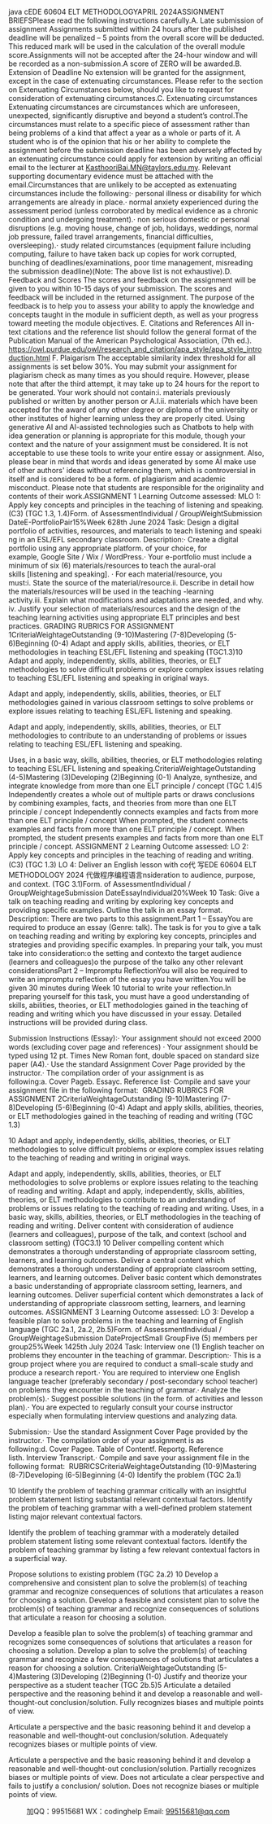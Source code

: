 java cEDE 60604 ELT METHODOLOGYAPRIL 2024ASSIGNMENT BRIEFSPlease read the following instructions carefully.A. Late submission of assignment Assignments submitted within 24 hours after the published deadline will be penalized – 5 points from the overall score will be deducted. This reduced mark will be used in the calculation of the overall module score.Assignments will not be accepted after the 24-hour window and will be recorded as a non-submission.A score of ZERO will be awarded.B. Extension of Deadline No extension will be granted for the assignment, except in the case of extenuating circumstances. Please refer to the section on Extenuating Circumstances below, should you like to request for consideration of extenuating circumstances.C. Extenuating circumstances Extenuating circumstances are circumstances which are unforeseen, unexpected, significantly disruptive and beyond a student’s control.The circumstances must relate to a specific piece of assessment rather than being problems of a kind that affect a year as a whole or parts of it.
A student who is of the opinion that his or her ability to complete the assignment before the submission deadline has been adversely affected by an extenuating circumstance could apply for extension by writing an official email to the lecturer at KasthooriBai.MN@taylors.edu.my. Relevant supporting documentary evidence must be attached with the email.Circumstances that are unlikely to be accepted as extenuating circumstances include the following:· personal illness or disability for which arrangements are already in place.· normal anxiety experienced during the assessment period (unless corroborated by medical evidence as a chronic condition and undergoing treatment).· non serious domestic or personal disruptions (e.g. moving house, change of job, holidays, weddings, normal job pressure, failed travel arrangements, financial difficulties, oversleeping).· study related circumstances (equipment failure including computing, failure to have taken back up copies for work corrupted, bunching of deadlines/examinations, poor time management, misreading the submission deadline)(Note: The above list is not exhaustive).D. Feedback and Scores 
The scores and feedback on the assignment will be given to you within 10-15 days of your submission. The scores and feedback will be included in the returned assignment. The purpose of the feedback is to help you to assess your ability to apply the knowledge and concepts taught in the module in sufficient depth, as well as your progress toward meeting the module objectives.
E. Citations and References
All in-text citations and the reference list should follow the general format of the Publication Manual of the American Psychological Association, (7th ed.). https://owl.purdue.edu/owl/research_and_citation/apa_style/apa_style_introduction.html
F. Plaigarism
The acceptable similarity index threshold for all assignments is set below 30%.
You may submit your assignment for plagiarism check as many times as you should require. However, please note that after the third attempt, it may take up to 24 hours for the report to be generated.
Your work should not contain:i. materials previously published or written by another person or A.I.ii. materials which have been accepted for the award of any other degree or diploma of the university or other institutes of higher learning unless they are properly cited.
Using generative AI and AI-assisted technologies such as Chatbots to help with idea generation or planning is appropriate for this module, though your context and the nature of your assignment must be considered. It is not acceptable to use these tools to write your entire essay or assignment. Also, please bear in mind that words and ideas generated by some AI make use of other authors' ideas without referencing them, which is controversial in itself and is considered to be a form. of plagiarism and academic misconduct. Please note that students are responsible for the originality and contents of their work.ASSIGNMENT 1
Learning Outcome assessed:
MLO 1: Apply key concepts and principles in the teaching of listening and speaking. (C3) (TGC 1.3, 1.4)Form. of AssessmentIndividual / GroupWeightSubmission DateE-PortfolioPair15%Week 628th June 2024
Task:
Design a digital portfolio of activities, resources, and materials to teach listening and speaking in an ESL/EFL secondary classroom.
Description:· Create a digital portfolio using any appropriate platform. of your choice, for example, Google Site / Wix / WordPress.· Your e-portfolio must include a minimum of six (6) materials/resources to teach the aural-oral skills [listening and speaking]. · For each material/resource, you must:i. State the source of the material/resource.ii. Describe in detail how the materials/resources will be used in the teaching -learning activity.iii. Explain what modifications and adaptations are needed, and why.iv. Justify your selection of materials/resources and the design of the teaching learning activities using appropriate ELT principles and best practices. GRADING RUBRICS FOR ASSIGNMENT 1CriteriaWeightageOutstanding (9-10)Mastering (7-8)Developing (5-6)Beginning (0-4)
Adapt and apply skills, abilities, theories, or ELT methodologies in teaching ESL/EFL listening and speaking (TGC1.3)10
Adapt and apply, independently, skills, abilities, theories, or ELT methodologies to solve difficult problems or explore complex issues relating to teaching ESL/EFL listening and speaking in original ways.



Adapt and apply, independently, skills, abilities, theories, or ELT methodologies gained in various classroom settings to solve problems or explore issues relating to teaching ESL/EFL listening and speaking.


Adapt and apply, independently, skills, abilities, theories, or ELT methodologies to contribute to an understanding of problems or issues relating to teaching ESL/EFL listening and speaking.


Uses, in a basic way, skills, abilities, theories, or ELT methodologies relating to teaching ESL/EFL listening and speaking.CriteriaWeightageOutstanding (4-5)Mastering (3)Developing (2)Beginning (0-1)
Analyze, synthesize, and integrate knowledge from more than one ELT principle / concept (TGC 1.4)5
Independently creates a whole out of multiple parts or draws conclusions by combining examples, facts, and theories from more than one ELT principle / concept
Independently connects examples and facts from more than one ELT principle / concept
When prompted, the student connects examples and facts from more than one ELT principle / concept.
When prompted, the student presents examples and facts from more than one ELT principle / concept.
ASSIGNMENT 2
Learning Outcome assessed:
LO 2: Apply key concepts and principles in the teaching of reading and writing. (C3) (TGC 1.3)
LO 4: Deliver an English lesson with co代 写EDE 60604 ELT METHODOLOGY 2024
代做程序编程语言nsideration to audience, purpose, and context. (TGC 3.1)Form. of AssessmentIndividual / GroupWeightageSubmission DateEssayIndividual20%Week 10
Task:
Give a talk on teaching reading and writing by exploring key concepts and providing specific examples. Outline the talk in an essay format.
Description: There are two parts to this assignment.Part 1 – EssayYou are required to produce an essay (Genre: talk). The task is for you to give a talk on teaching reading and writing by exploring key concepts, principles and strategies and providing specific examples. In preparing your talk, you must take into consideration:o the setting and contexto the target audience (learners and colleagues)o the purpose of the talko any other relevant considerationsPart 2 – Impromptu ReflectionYou will also be required to write an impromptu reflection of the essay you have written.You will be given 30 minutes during Week 10 tutorial to write your reflection.In preparing yourself for this task, you must have a good understanding of skills, abilities, theories, or ELT methodologies gained in the teaching of reading and writing which you have discussed in your essay.
Detailed instructions will be provided during class.

Submission Instructions (Essay):· Your assignment should not exceed 2000 words (excluding cover page and references) · Your assignment should be typed using 12 pt. Times New Roman font, double spaced on standard size paper (A4).· Use the standard Assignment Cover Page provided by the instructor.· The compilation order of your assignment is as following:a. Cover Pageb. Essayc. Reference list· Compile and save your assignment file in the following format:  GRADING RUBRICS FOR ASSIGNMENT 2CriteriaWeightageOutstanding (9-10)Mastering (7-8)Developing (5-6)Beginning (0-4)
Adapt and apply skills, abilities, theories, or ELT methodologies gained in the teaching of reading and writing (TGC 1.3)

10
Adapt and apply, independently, skills, abilities, theories, or ELT methodologies to solve difficult problems or explore complex issues relating to the teaching of reading and writing in original ways.

Adapt and apply, independently, skills, abilities, theories, or ELT methodologies to solve problems or explore issues relating to the teaching of reading and writing.
Adapt and apply, independently, skills, abilities, theories, or ELT methodologies to contribute to an understanding of problems or issues relating to the teaching of reading and writing.
Uses, in a basic way, skills, abilities, theories, or ELT methodologies in the teaching of reading and writing.
Deliver content with consideration of audience (learners and colleagues), purpose of the talk, and context (school and classroom setting) (TGC3.1)
10
Deliver compelling content which demonstrates a thorough understanding of appropriate classroom setting, learners, and learning outcomes.
Deliver a central content which demonstrates a thorough understanding of appropriate classroom setting, learners, and learning outcomes.
Deliver basic content which demonstrates a basic understanding of appropriate classroom setting, learners, and learning outcomes.
Deliver superficial content which demonstrates a lack of understanding of appropriate classroom setting, learners, and learning outcomes. ASSIGNMENT 3
Learning Outcome assessed:
LO 3: Develop a feasible plan to solve problems in the teaching and learning of English language (TGC 2a.1, 2a.2, 2b.5)Form. of AssessmentIndividual / GroupWeightageSubmission DateProjectSmall GroupFive (5) members per group25%Week 1425th July 2024
Task:
Interview one (1) English teacher on problems they encounter in the teaching of grammar.
Description:· This is a group project where you are required to conduct a small-scale study and produce a research report.· You are required to interview one English language teacher (preferably secondary / post-secondary school teacher) on problems they encounter in the teaching of grammar.· Analyze the problem(s).· Suggest possible solutions (in the form. of activities and lesson plan).· You are expected to regularly consult your course instructor especially when formulating interview questions and analyzing data.

Submission:· Use the standard Assignment Cover Page provided by the instructor.· The compilation order of your assignment is as following:d. Cover Pagee. Table of Contentf. Reportg. Reference listh. Interview Transcript.· Compile and save your assignment file in the following format:  RUBRICSCriteriaWeightageOutstanding (10-9)Mastering (8-7)Developing (6-5)Beginning (4-0)
Identify the problem (TGC 2a.1)

10
Identify the problem of teaching grammar critically with an insightful problem statement listing substantial relevant contextual factors.
Identify the problem of teaching grammar with a well-defined problem statement listing major relevant contextual factors.

Identify the problem of teaching grammar with a moderately detailed problem statement listing some relevant contextual factors.
Identify the problem of teaching grammar by listing a few relevant contextual factors in a superficial way.

Propose solutions to existing problem (TGC 2a.2)
10
Develop a comprehensive and consistent plan to solve the problem(s) of teaching grammar and recognize consequences of solutions that articulates a reason for choosing a solution.
Develop a feasible and consistent plan to solve the problem(s) of teaching grammar and recognize consequences of solutions that articulate a reason for choosing a solution.

Develop a feasible plan to solve the problem(s) of teaching grammar and recognizes some consequences of solutions that articulates a reason for choosing a solution.
Develop a plan to solve the problem(s) of teaching grammar and recognize a few consequences of solutions that articulates a reason for choosing a solution.
CriteriaWeightageOutstanding (5-4)Mastering (3)Developing (2)Beginning (1-0)
Justify and theorize your perspective as a student teacher (TGC 2b.5)5
Articulate a detailed perspective and the reasoning behind it and develop a reasonable and well-thought-out conclusion/solution. Fully recognizes biases and multiple points of view.


Articulate a perspective and the basic reasoning behind it and develop a reasonable and well-thought-out conclusion/solution. Adequately recognizes biases or multiple points of view.


Articulate a perspective and the basic reasoning behind it and develop a reasonable and well-thought-out conclusion/solution. Partially recognizes biases or multiple points of view.
Does not articulate a clear perspective and fails to justify a conclusion/ solution. Does not recognize biases or multiple points of view.


         
加QQ：99515681  WX：codinghelp  Email: 99515681@qq.com
